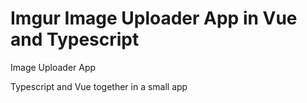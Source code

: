 # Imgur Image Uploader App in Vue and Typescript
Image Uploader App

Typescript and Vue together in a small app
